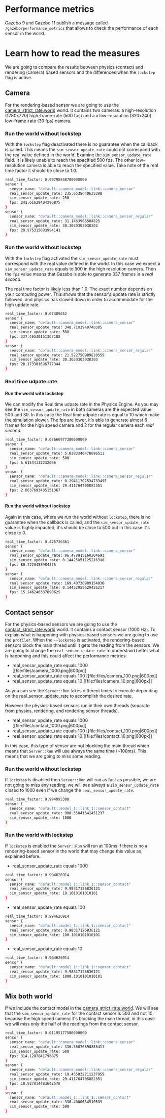 # Performance metrics

Gazebo 9 and Gazebo 11 publish a message called `/gazebo/performance_metrics` that allows to check the performance
of each sensor in the world.

# Learn how to read the measures

We are going to compare the results between physics (contact) and rendering (camera) based sensors and the differences
when the `lockstep` flag is active.

## Camera

For the rendering-based sensor we are going to use the [camera_strict_rate.world](https://github.com/osrf/gazebo/blob/gazebo9/test/worlds/camera_strict_rate.world) world. It contains two cameras: a high-resolution (1280x720) high-frame-rate (500 fps) and a a low-resolution (320x240) low-frame-rate (30 fps) camera.

### Run the world without lockstep

With the `lockstep` flag deactivated there is no guarantee when the callback is called. This means the `sim_sensor_update_rate` could not correspond with the real value defined in the world. Examine the `sim_sensor_update_rate` field. It is likely unable to reach the specified 500 fps. The other low-resolution camera is able to reach the specified value. Take note of the real time factor it should be close to 1.0.

```bash
real_time_factor: 0.99798848700000009
sensor {
  sensor_name: "default::camera_model::link::camera_sensor"
  real_sensor_update_rate: 235.6538640635398
  sim_sensor_update_rate: 250
  fps: 241.61639404296875
}
sensor {
  sensor_name: "default::camera_model::link::camera_sensor_regular"
  real_sensor_update_rate: 31.1463905584825
  sim_sensor_update_rate: 30.3030303030303
  fps: 29.975315093994141
}
```

### Run the world without lockstep

With the `lockstep` flag activated the `sim_sensor_update_rate` must correspond with the real value
defined in the world. In this case we expect a `sim_sensor_update_rate` equals to 500 in the high resolution camera.
Then the `fps` value means that Gazebo is able to generate 337 frames in a *real second*.

The real time factor is likely less than 1.0. The exact number depends on your computing power. This shows that
the sensor's update rate is strictly followed, and physics has slowed down in order to accommodate for the high update rate.

```bash
real_time_factor: 0.67489652
sensor {
  sensor_name: "default::camera_model::link::camera_sensor"
  real_sensor_update_rate: 348.7102949740385
  sim_sensor_update_rate: 500
  fps: 337.46530151367188
}
sensor {
  sensor_name: "default::camera_model::link::camera_sensor_regular"
  real_sensor_update_rate: 21.522750989820555
  sim_sensor_update_rate: 30.3030303030303
  fps: 20.173301696777344
}
```

### Real time udpate rate

#### Run the world with lockstep

We can modify the Real time udpate rate in the Physics Engine. As you may see the `sim_sensor_update_rate` in both cameras
are the expected value 500 and 30. In this case the Real time udpate rate is equal to 10 which make the simulation slower. The fps
are lower, it's able to generate almost 6 frames for the high speed camera and 2 for the regular camera each *real second*.

```bash
real_time_factor: 0.67666977300000009
sensor {
  sensor_name: "default::camera_model::link::camera_sensor"
  real_sensor_update_rate: 5.0383346478096511
  sim_sensor_update_rate: 500
  fps: 5.61544132232666
}
sensor {
  sensor_name: "default::camera_model::link::camera_sensor_regular"
  real_sensor_update_rate: 0.29411702534733497
  sim_sensor_update_rate: 29.411764705882351
  fps: 2.0637693405151367
}
```

#### Run the world without lockstep

Again in this case, where we run the world without `lockstep`, there is no guarantee when the callback is called, and the `sim_sensor_update_rate` value is highly impacted, it's should be close to 500 but in this case it's close to 0.

```bash
real_time_factor: 0.425736361
sensor {
  sensor_name: "default::camera_model::link::camera_sensor"
  real_sensor_update_rate: 96.478915160204693
  sim_sensor_update_rate: 0.14425851125216388
  fps: 80.7220458984375
}
sensor {
  sensor_name: "default::camera_model::link::camera_sensor_regular"
  real_sensor_update_rate: 169.40730989154036
  sim_sensor_update_rate: 0.14452955629426217
  fps: 15.246246337890625
}
```

## Contact sensor

For the physics-based sensors we are going to use the [contact_strict_rate.world](https://github.com/osrf/gazebo/blob/gazebo9/test/worlds/contact_strict_rate.world) world. It contains a contact sensor (1000 Hz). To explain what is happening with
physics-based sensors we are going to use the `profiler`. When the `--lockstep` is activated,
the rendering-based sensors block the main thread until it gets the reading from the sensors.
We are going to change the `real_sensor_update_rate` to understand better what is happening and
this could affect the performance metrics:

 - real_sensor_update_rate equals 1000
[[file:files/camera_1000.png|600px]]
- real_sensor_update_rate equals 100
[[file:files/camera_100.png|600px]]
- real_sensor_update_rate equals 10
[[file:files/camera_10.png|600px]]

As you can see the `Server::Run` takes different times to execute depending on the real_sensor_update_rate to accomplish the desired rate.

However the physics-based sensors run in their own threads (separate from physics, rendering, and rendering sensor threads).

- real_sensor_update_rate equals 1000
[[file:files/contact_1000.png|600px]]
- real_sensor_update_rate equals 100
[[file:files/contact_100.png|600px]]
- real_sensor_update_rate equals 10
[[file:files/contact_10.png|600px]]

In this case, this type of sensor are not blocking the main thread which means that `Server::Run` will use always the same time (~100ms). This means that we are going to miss some reading.

### Run the world without lockstep

If `lockstep` is disabled then `Server::Run` will run as fast as possible, we are not going to miss any reading, we will see always a `sim_sensor_update_rate` closed to 1000 even if we change the `real_sensor_update_rate`.

```bash
real_time_factor: 0.994995308
sensor {
  sensor_name: "default::model_1::link_1::sensor_contact"
  real_sensor_update_rate: 900.55041641451237
  sim_sensor_update_rate: 1000
}
```

### Run the world with lockstep

If `lockstep` is enabled the `Server::Run` will run at 100ms if there is no a rendering-based sensor in the world that may change this value as explained before.

- real_sensor_update_rate equals 1000

```bash
real_time_factor: 0.994626914
sensor {
  sensor_name: "default::model_1::link_1::sensor_contact"
  real_sensor_update_rate: 9.98317126836121
  sim_sensor_update_rate: 10.1010101010101
}
```

- real_sensor_update_rate equals 100
```bash
real_time_factor: 0.994626914
sensor {
  sensor_name: "default::model_1::link_1::sensor_contact"
  real_sensor_update_rate: 9.98317126836121
  sim_sensor_update_rate: 100.1010101010101
}
```

- real_sensor_update_rate equals 10
```bash
real_time_factor: 0.994626914
sensor {
  sensor_name: "default::model_1::link_1::sensor_contact"
  real_sensor_update_rate: 9.98317126836121
  sim_sensor_update_rate: 1000.1010101010101
}
```

## Mix both world

If we include the contact model in the [camera_strict_rate.world](https://github.com/osrf/gazebo/blob/gazebo9/test/worlds/camera_strict_rate.world).
We will see that the `sim_sensor_update_rate` for the contact sensor is 500 and not 10 because the high speed camera it's blocking the main thread,
in this case we will miss only the half of the readings from the contact sensor.

```bash
real_time_factor: 0.61195177500000009
sensor {
  sensor_name: "default::camera_model::link::camera_sensor"
  real_sensor_update_rate: 336.56876890885411
  sim_sensor_update_rate: 500
  fps: 314.1287841796875
}
sensor {
  sensor_name: "default::camera_model::link::camera_sensor_regular"
  real_sensor_update_rate: 19.435832211237955
  sim_sensor_update_rate: 29.411764705882351
  fps: 18.927814483642578
}
sensor {
  sensor_name: "default::model_1::link_1::sensor_contact"
  real_sensor_update_rate: 336.4000684910539
  sim_sensor_update_rate: 500
}
```
